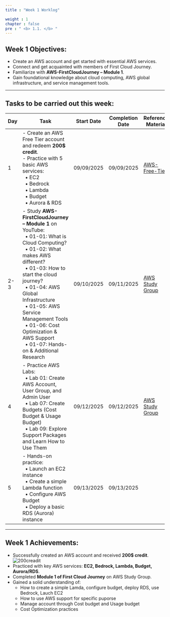 ```yaml
---
title : "Week 1 Worklog"

weight : 1
chapter : false
pre : " <b> 1.1. </b> "
---
```

## Week 1 Objectives:
- Create an AWS account and get started with essential AWS services.  
- Connect and get acquainted with members of First Cloud Journey.
- Familiarize with **AWS-FirstCloudJourney – Module 1**.  
- Gain foundational knowledge about cloud computing, AWS global infrastructure, and service management tools.  

---
## Tasks to be carried out this week:

| Day | Task | Start Date | Completion Date | Reference Material |
|-----|------|------------|-----------------|-------------------|
| 1   | - Create an AWS Free Tier account and redeem **200$ credit**. <br> - Practice with 5 basic AWS services:<br>&nbsp;&nbsp;• EC2<br>&nbsp;&nbsp;• Bedrock<br>&nbsp;&nbsp;• Lambda<br>&nbsp;&nbsp;• Budget<br>&nbsp;&nbsp;• Aurora & RDS | 09/09/2025 | 09/09/2025 | [AWS-Free-Tier](https://github.com/vanhoangkha/AWS-Free-Tier) |
| 2-3 | - Study **AWS-FirstCloudJourney – Module 1** on YouTube:<br>&nbsp;&nbsp;• 01-01: What is Cloud Computing?<br>&nbsp;&nbsp;• 01-02: What makes AWS different?<br>&nbsp;&nbsp;• 01-03: How to start the cloud journey?<br>&nbsp;&nbsp;• 01-04: AWS Global Infrastructure<br>&nbsp;&nbsp;• 01-05: AWS Service Management Tools<br>&nbsp;&nbsp;• 01-06: Cost Optimization & AWS Support<br>&nbsp;&nbsp;• 01-07: Hands-on & Additional Research | 09/10/2025 | 09/11/2025 | [AWS Study Group](https://www.youtube.com/watch?v=AQlsd0nWdZk&list=PLahN4TLWtox2a3vElknwzU_urND8hLn1i) |
| 4   | - Practice AWS Labs:<br>&nbsp;&nbsp;• Lab 01: Create AWS Account, User Group, and Admin User<br>&nbsp;&nbsp;• Lab 07: Create Budgets (Cost Budget & Usage Budget)<br>&nbsp;&nbsp;• Lab 09: Explore Support Packages and Learn How to Use Them | 09/12/2025 | 09/12/2025 | [AWS Study Group](https://www.youtube.com/watch?v=AQlsd0nWdZk&list=PLahN4TLWtox2a3vElknwzU_urND8hLn1i) |
| 5   | - Hands-on practice:<br>&nbsp;&nbsp;• Launch an EC2 instance<br>&nbsp;&nbsp;• Create a simple Lambda function<br>&nbsp;&nbsp;• Configure AWS Budget<br>&nbsp;&nbsp;• Deploy a basic RDS (Aurora) instance | 09/13/2025 | 09/13/2025 | |


---

## Week 1 Achievements:
- Successfully created an AWS account and received **200$ credit**.
![200creadit](/images/1.worklog/001-worklog.png)
- Practiced with key AWS services: **EC2, Bedrock, Lambda, Budget, Aurora/RDS**.  
- Completed **Module 1 of First Cloud Journey** on AWS Study Group.  
- Gained a solid understanding of:  
  - How to create a simple Lamda, configure budget, deploy RDS, use Bedrock, Lauch EC2 
  - How to use AWS support for specific puporse
  - Manage account through Cost budget and Usage budget  
  - Cost Optimization practices  